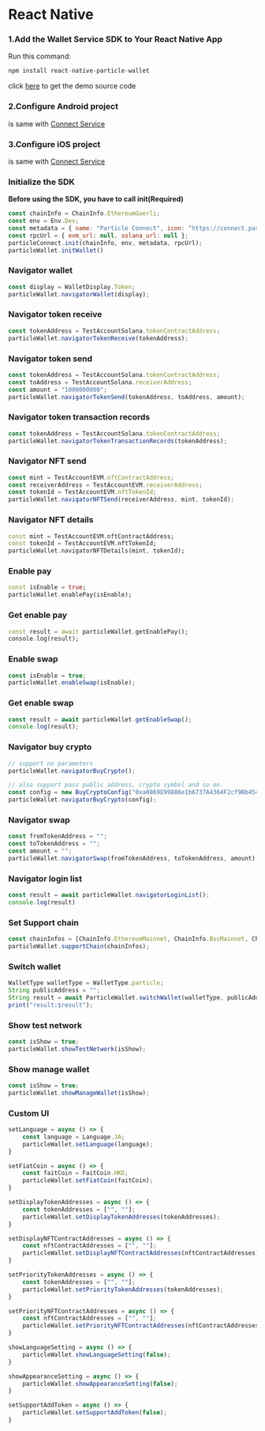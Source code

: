 # React Native

### 1.Add the Wallet Service SDK to Your React Native App <a href="#add-sdks" id="add-sdks"></a>

Run this command:

```dart
npm install react-native-particle-wallet
```

click [here](https://github.com/Particle-Network/particle-react-native/tree/master/particle-wallet) to get the demo source code&#x20;

### 2.Configure Android project

is same with [Connect Service ](../../connect-service/sdks/react-native.md)

### 3.Configure iOS project

is same with [Connect Service ](../../connect-service/sdks/react-native.md)

### Initialize the SDK

**Before using the SDK, you have to call init(Required)**&#x20;

```javascript
const chainInfo = ChainInfo.EthereumGoerli;
const env = Env.Dev;
const metadata = { name: "Particle Connect", icon: "https://connect.particle.network/icons/512.png", url: "https://connect.particle.network" }
const rpcUrl = { evm_url: null, solana_url: null };
particleConnect.init(chainInfo, env, metadata, rpcUrl);
particleWallet.initWallet()
```

### Navigator wallet

```javascript
const display = WalletDisplay.Token;
particleWallet.navigatorWallet(display);
```

### Navigator token receive

```javascript
const tokenAddress = TestAccountSolana.tokenContractAddress;
particleWallet.navigatorTokenReceive(tokenAddress);
```

### Navigator token send&#x20;

```javascript
const tokenAddress = TestAccountSolana.tokenContractAddress;
const toAddress = TestAccountSolana.receiverAddress;
const amount = "1000000000";
particleWallet.navigatorTokenSend(tokenAddress, toAddress, amount);
```

### Navigator token transaction records

```javascript
const tokenAddress = TestAccountSolana.tokenContractAddress;
particleWallet.navigatorTokenTransactionRecords(tokenAddress);
```

### Navigator NFT send

```javascript
const mint = TestAccountEVM.nftContractAddress;
const receiverAddress = TestAccountEVM.receiverAddress;
const tokenId = TestAccountEVM.nftTokenId;
particleWallet.navigatorNFTSend(receiverAddress, mint, tokenId);
```

### Navigator NFT details

```dart
const mint = TestAccountEVM.nftContractAddress;
const tokenId = TestAccountEVM.nftTokenId;
particleWallet.navigatorNFTDetails(mint, tokenId);
```

### Enable pay

```dart
const isEnable = true;
particleWallet.enablePay(isEnable);
```

### Get enable pay

```dart
const result = await particleWallet.getEnablePay();
console.log(result);
```

### Enable swap

```javascript
const isEnable = true;
particleWallet.enableSwap(isEnable);
```

### Get enable swap

```javascript
const result = await particleWallet.getEnableSwap();
console.log(result);
```

### Navigator buy crypto

```javascript
// support no parameters
particleWallet.navigatorBuyCrypto();

// also support pass public address, crypto symbol and so on.
const config = new BuyCryptoConfig("0xa0869E99886e1b6737A4364F2cf9Bb454FD637E4", "BNB", "USD", 1000, OpenBuyNetwork.BinanceSmartChain);
particleWallet.navigatorBuyCrypto(config);
```

### Navigator swap

```javascript
const fromTokenAddress = "";
const toTokenAddress = "";
const amount = "";
particleWallet.navigatorSwap(fromTokenAddress, toTokenAddress, amount);
```

### Navigator login list

```javascript
const result = await particleWallet.navigatorLoginList();
console.log(result)
```

### Set Support chain

```javascript
const chainInfos = [ChainInfo.EthereumMainnet, ChainInfo.BscMainnet, ChainInfo.PolygonMainnet];
particleWallet.supportChain(chainInfos);
```

### Switch wallet

```javascript
WalletType walletType = WalletType.particle;
String publicAddress = "";
String result = await ParticleWallet.switchWallet(walletType, publicAddress);
print("result:$result");
```

### Show test network

```javascript
const isShow = true;
particleWallet.showTestNetwork(isShow);
```

### Show manage wallet

```javascript
const isShow = true;
particleWallet.showManageWallet(isShow);
```

### Custom UI

```javascript
setLanguage = async () => {
    const language = Language.JA;
    particleWallet.setLanguage(language);
}

setFiatCoin = async () => {
    const faitCoin = FaitCoin.HKD;
    particleWallet.setFiatCoin(faitCoin);
}

setDisplayTokenAddresses = async () => {
    const tokenAddresses = ["", ""];
    particleWallet.setDisplayTokenAddresses(tokenAddresses);
}

setDisplayNFTContractAddresses = async () => {
    const nftContractAddresses = ["", ""];
    particleWallet.setDisplayNFTContractAddresses(nftContractAddresses);
}

setPriorityTokenAddresses = async () => {
    const tokenAddresses = ["", ""];
    particleWallet.setPriorityTokenAddresses(tokenAddresses);
}

setPriorityNFTContractAddresses = async () => {
    const nftContractAddresses = ["", ""];
    particleWallet.setPriorityNFTContractAddresses(nftContractAddresses);
}

showLanguageSetting = async () => {
    particleWallet.showLanguageSetting(false);
}

showAppearanceSetting = async () => {
    particleWallet.showAppearanceSetting(false);
}

setSupportAddToken = async () => {
    particleWallet.setSupportAddToken(false);
}
```
